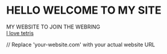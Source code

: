 # HELLO WELCOME TO MY SITE
<html>
MY WEBSITE TO JOIN THE WEBRING
<br>
<a href="play.tetris.com">I love tetris</a>


// Replace 'your-website.com' with your actual website URL
</html>

